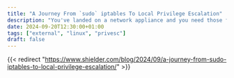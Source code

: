 ```yaml
---
title: "A Journey From `sudo` iptables To Local Privilege Escalation"
description: "You've landed on a network appliance and you need those fancy privileges? Don't worry, I've got your back!"
date: 2024-09-20T12:30:00+01:00
tags: ["external", "linux", "privesc"]
draft: false
---
```


{{< redirect  "https://www.shielder.com/blog/2024/09/a-journey-from-sudo-iptables-to-local-privilege-escalation/" >}}
